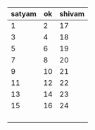 
|satyam|ok|shivam|
|----|----|----|
|1|2|17|
|3|4|18|
|5|6|19|
|7|8|20|
|9|10|21|
|11|12|22|
|13|14|23|
|15|16|24|
||||
||||
||||
||||
